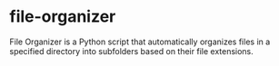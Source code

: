 # file-organizer
File Organizer is a Python script that automatically organizes files in a specified directory into subfolders based on their file extensions.
